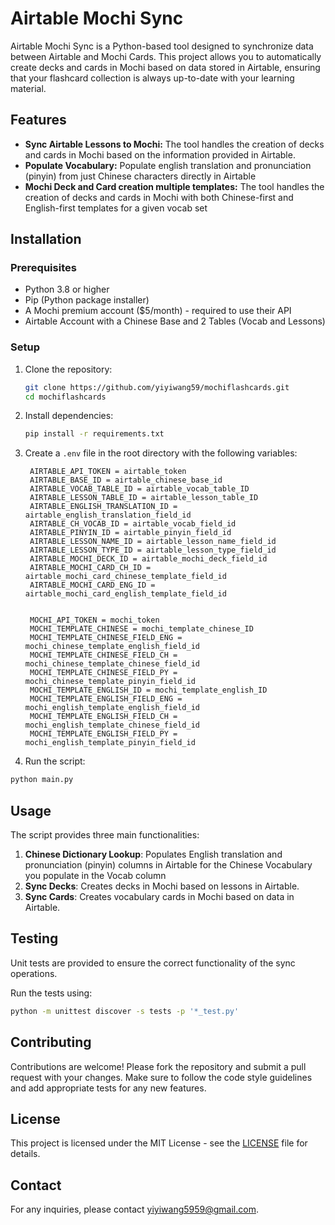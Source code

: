 
# Airtable Mochi Sync

Airtable Mochi Sync is a Python-based tool designed to synchronize data between Airtable and Mochi Cards. This project allows you to automatically create decks and cards in Mochi based on data stored in Airtable, ensuring that your flashcard collection is always up-to-date with your learning material.

## Features

- **Sync Airtable Lessons to Mochi:** The tool handles the creation of decks and cards in Mochi based on the information provided in Airtable.
- **Populate Vocabulary:** Populate english translation and pronunciation (pinyin) from just Chinese characters directly in Airtable
- **Mochi Deck and Card creation multiple templates:** The tool handles the creation of decks and cards in Mochi with both Chinese-first and English-first templates for a given vocab set

## Installation

### Prerequisites

- Python 3.8 or higher
- Pip (Python package installer)
- A Mochi premium account ($5/month) - required to use their API
- Airtable Account with a Chinese Base and 2 Tables (Vocab and Lessons)

### Setup

1. Clone the repository:
    ```bash
    git clone https://github.com/yiyiwang59/mochiflashcards.git
    cd mochiflashcards
    ```

2. Install dependencies:
    ```bash
    pip install -r requirements.txt
    ```

3. Create a `.env` file in the root directory with the following variables:
   ```
	AIRTABLE_API_TOKEN = airtable_token
	AIRTABLE_BASE_ID = airtable_chinese_base_id
	AIRTABLE_VOCAB_TABLE_ID = airtable_vocab_table_ID
	AIRTABLE_LESSON_TABLE_ID = airtable_lesson_table_ID
	AIRTABLE_ENGLISH_TRANSLATION_ID = airtable_english_translation_field_id
	AIRTABLE_CH_VOCAB_ID = airtable_vocab_field_id
	AIRTABLE_PINYIN_ID = airtable_pinyin_field_id
	AIRTABLE_LESSON_NAME_ID = airtable_lesson_name_field_id
	AIRTABLE_LESSON_TYPE_ID = airtable_lesson_type_field_id
	AIRTABLE_MOCHI_DECK_ID = airtable_mochi_deck_field_id
	AIRTABLE_MOCHI_CARD_CH_ID = airtable_mochi_card_chinese_template_field_id
	AIRTABLE_MOCHI_CARD_ENG_ID = airtable_mochi_card_english_template_field_id
	
	
	MOCHI_API_TOKEN = mochi_token
	MOCHI_TEMPLATE_CHINESE = mochi_template_chinese_ID
	MOCHI_TEMPLATE_CHINESE_FIELD_ENG = mochi_chinese_template_english_field_id
	MOCHI_TEMPLATE_CHINESE_FIELD_CH = mochi_chinese_template_chinese_field_id
	MOCHI_TEMPLATE_CHINESE_FIELD_PY = mochi_chinese_template_pinyin_field_id
	MOCHI_TEMPLATE_ENGLISH_ID = mochi_template_english_ID
	MOCHI_TEMPLATE_ENGLISH_FIELD_ENG = mochi_english_template_english_field_id
	MOCHI_TEMPLATE_ENGLISH_FIELD_CH = mochi_english_template_chinese_field_id
	MOCHI_TEMPLATE_ENGLISH_FIELD_PY = mochi_english_template_pinyin_field_id
	```

4. Run the script:
```bash
python main.py
```

## Usage

The script provides three main functionalities:

1. **Chinese Dictionary Lookup**: Populates English translation and pronunciation (pinyin) columns in Airtable for the Chinese Vocabulary you populate in the Vocab column
2. **Sync Decks**: Creates decks in Mochi based on lessons in Airtable.
3. **Sync Cards**: Creates vocabulary cards in Mochi based on data in Airtable.

## Testing

Unit tests are provided to ensure the correct functionality of the sync operations.

Run the tests using:
```bash
python -m unittest discover -s tests -p '*_test.py'
```

## Contributing

Contributions are welcome! Please fork the repository and submit a pull request with your changes. Make sure to follow the code style guidelines and add appropriate tests for any new features.

## License

This project is licensed under the MIT License - see the [LICENSE](LICENSE) file for details.

## Contact

For any inquiries, please contact yiyiwang5959@gmail.com.
